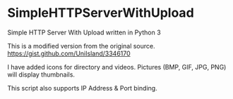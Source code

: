 # SimpleHTTPServerWithUpload
Simple HTTP Server With Upload written in Python 3

This is a modified version from the original source.
https://gist.github.com/UniIsland/3346170

I have added icons for directory and videos.
Pictures (BMP, GIF, JPG, PNG) will display thumbnails.

This script also supports IP Address & Port binding.
